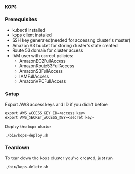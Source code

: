 #### KOPS

### Prerequisites

- [kubectl](https://github.com/kubernetes/kops/blob/master/docs/install.md#kubectl) installed
- [kops](https://github.com/kubernetes/kops/blob/master/docs/install.md) client installed
- SSH key generated(needed for accessing cluster's master)
- Amazon S3 bucket for storing cluster's state created
- Route 53 domain for cluster access
- IAM user with correct policies:
     - AmazonEC2FullAccess
     - AmazonRoute53FullAccess
     - AmazonS3FullAccess
     - IAMFullAccess
     - AmazonVPCFullAccess

### Setup

Export AWS access keys and ID if you didn't before
```
export AWS_ACCESS_KEY_ID=<access key>
export AWS_SECRET_ACCESS_KEY=<secret key>
```

Deploy the `kops` cluster
```
./bin/kops-deploy.sh
```

### Teardown

To tear down the kops cluster you've created, just run
```
./bin/kops-delete.sh
```
